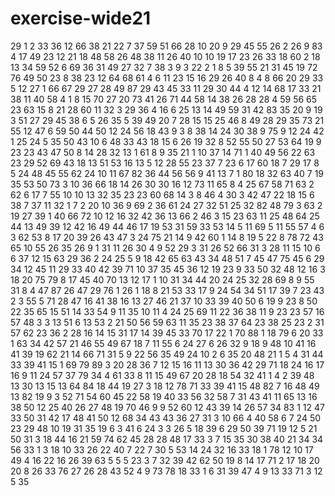 # exercise-wide21
29
1
2
33
36
12
66
38
21
22
7
37
59
51
66
28
10
20
9
29
45
55
26
2
26
9
83
4
17
49
23
12
21
18
48
58
26
48
38
11
26
40
10
10
19
17
23
26
33
18
60
2
18
13
34
59
52
6
69
36
31
49
27
32
7
38
3
9
3
22
2
1
8
5
39
55
21
31
45
19
72
76
49
50
23
8
38
23
12
64
68
61
4
6
11
23
15
16
29
26
40
8
4
8
66
20
29
33
5
12
27
1
66
67
29
27
28
49
87
29
43
45
33
11
29
30
44
4
12
14
68
17
33
21
38
11
40
58
4
1
8
15
70
27
20
73
41
26
71
44
58
14
38
26
28
28
4
59
56
65
23
63
15
8
21
28
60
11
32
3
29
36
4
16
6
25
13
14
49
59
31
42
83
35
20
9
19
3
51
27
29
45
38
6
5
26
35
5
39
49
20
7
28
15
15
25
46
8
49
28
29
35
73
21
55
12
47
6
59
50
44
50
12
24
56
18
43
9
3
8
38
14
24
30
38
9
75
9
12
24
42
1
25
24
5
35
50
43
10
6
48
33
43
18
15
6
26
19
32
8
52
55
50
27
53
64
19
9
23
23
43
47
50
8
14
28
32
13
1
61
8
9
35
21
1
10
37
14
71
1
40
49
56
22
63
23
29
52
69
43
18
13
51
53
16
13
5
12
28
55
23
37
7
23
6
17
60
18
7
29
17
8
5
24
48
45
55
62
24
10
11
67
82
36
44
56
56
9
41
13
7
1
80
18
32
63
40
7
19
35
53
50
73
3
10
36
66
18
14
26
30
30
16
12
73
11
65
8
4
25
67
58
71
63
2
62
6
17
7
55
10
10
13
32
35
23
23
60
68
14
3
8
46
4
30
3
42
47
22
18
15
6
38
7
37
11
32
1
7
2
20
10
36
9
69
2
36
61
24
27
32
51
25
32
82
48
79
3
63
2
19
27
39
1
40
66
72
10
12
16
32
42
36
13
66
2
46
3
15
23
63
11
25
48
64
25
44
13
49
39
12
42
16
49
44
46
17
19
53
31
59
33
53
14
5
11
69
5
11
55
57
4
6
3
62
53
8
17
20
39
26
43
47
3
24
75
21
14
9
42
60
1
14
8
19
5
22
8
78
72
43
65
10
55
26
35
26
9
1
31
11
26
30
4
9
52
29
3
31
26
52
66
31
3
28
11
15
10
6
6
37
12
15
63
29
36
2
24
25
5
9
18
42
65
63
43
34
48
51
7
45
47
75
45
6
29
34
12
45
11
29
33
40
42
39
71
10
37
35
45
36
12
19
23
9
33
50
32
48
12
16
3
18
20
75
79
8
17
45
40
70
13
12
17
1
10
31
34
44
20
24
25
32
28
69
8
9
55
31
8
4
47
87
26
47
29
76
1
26
1
18
8
21
53
33
17
9
24
54
34
51
17
39
7
23
43
2
3
55
5
71
28
47
16
41
38
16
13
27
46
21
37
10
33
39
40
50
6
19
9
23
8
50
22
35
65
15
51
14
33
54
9
11
35
10
11
4
24
25
69
11
22
36
38
11
9
23
23
57
16
57
48
3
3
13
51
6
13
53
2
21
50
56
59
63
11
35
23
38
37
64
23
38
25
23
2
31
57
62
23
36
2
28
16
14
15
31
17
14
39
45
33
70
17
22
1
70
88
1
18
79
6
20
33
1
63
34
42
57
21
46
55
49
67
18
7
11
55
6
24
27
6
26
32
9
18
9
48
10
41
16
41
39
19
62
21
14
66
71
31
5
9
22
56
35
49
24
10
2
6
35
20
48
21
1
5
4
31
44
33
39
41
15
1
69
79
89
3
20
28
36
7
12
15
16
11
13
30
36
42
29
71
18
24
16
17
16
9
11
24
57
37
79
34
4
61
33
8
11
15
49
67
20
28
18
54
32
41
1
4
2
39
48
13
30
13
15
13
64
84
18
44
19
27
3
18
12
78
71
33
39
41
15
48
82
7
16
48
49
13
82
19
9
3
52
71
54
60
45
22
58
19
40
33
56
32
58
7
31
43
41
11
65
13
16
38
50
12
25
40
26
27
48
19
70
46
9
9
52
60
12
43
39
14
26
57
34
83
1
12
47
33
50
31
42
17
48
41
50
12
68
34
43
43
36
27
31
3
10
66
4
40
58
6
7
24
50
23
29
48
10
19
31
35
19
6
3
41
6
24
3
3
26
5
18
39
6
29
50
39
71
19
12
5
21
50
31
3
18
44
16
21
59
74
62
45
28
28
48
17
33
3
7
15
35
30
38
40
21
34
34
56
33
1
3
18
10
33
26
22
40
7
22
7
30
5
53
14
24
32
16
33
18
1
78
12
10
17
49
4
16
22
16
26
39
63
5
5
5
23
3
7
32
39
42
62
50
19
8
14
17
71
2
17
18
20
20
8
26
33
76
27
26
28
43
52
4
9
73
78
18
33
1
6
31
39
47
4
9
13
33
71
3
12
5
35
